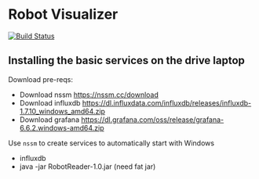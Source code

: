 # Robot Visualizer

[![Build Status](https://travis-ci.org/Team488/SimpleVisualizer.svg?branch=master)](https://travis-ci.org/Team488/SimpleVisualizer)

## Installing the basic services on the drive laptop

Download pre-reqs:
- Download nssm https://nssm.cc/download
- Download influxdb https://dl.influxdata.com/influxdb/releases/influxdb-1.7.10_windows_amd64.zip
- Download grafana https://dl.grafana.com/oss/release/grafana-6.6.2.windows-amd64.zip

Use `nssm` to create services to automatically start with Windows
- influxdb
- java -jar RobotReader-1.0.jar (need fat jar)  